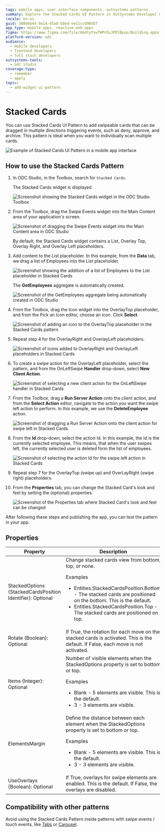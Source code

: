```yaml
---
tags: mobile apps, user interface components, outsystems patterns
summary: Explore the Stacked Cards UI Pattern in OutSystems Developer Cloud (ODC) for creating swipeable, multi-directional event-triggering cards.
locale: en-us
guid: 30866b44-9a14-45a8-bbbd-ee11cc898d5f
app_type: mobile apps, reactive web apps
figma: https://www.figma.com/file/6G4tyYswfWPn5uJPDlBpvp/Building-apps?type=design&node-id=3203%3A17757&t=ZwHw8hXeFhwYsO5V-1
platform-version: odc
audience:
  - mobile developers
  - frontend developers
  - full stack developers
outsystems-tools:
  - odc studio
coverage-type:
  - remember
  - apply
topic:
  - add-widget-ui-pattern
---
```


# Stacked Cards

You can use Stacked Cards UI Pattern to add swipeable cards that can be dragged in multiple directions triggering events, such as deny, approve, and archive. This pattern is ideal when you want to individually scan multiple cards.

   ![Example of Stacked Cards UI Pattern in a mobile app interface](images/stackedcards-1.png "Stacked Cards UI Pattern")

## How to use the Stacked Cards Pattern

1. In ODC Studio, in the Toolbox, search for  `Stacked Cards`.

    The Stacked Cards widget is displayed.

    ![Screenshot showing the Stacked Cards widget in the ODC Studio Toolbox](images/stackedcards-2-ss.png "Stacked Cards Widget in ODC Studio Toolbox")

1. From the Toolbox, drag the Swipe Events widget into the Main Content area of your application's screen.

    ![Screenshot of dragging the Swipe Events widget into the Main Content area in ODC Studio](images/stackedcards-3-ss.png "Adding Swipe Events Widget")

    By default, the Stacked Cards widget contains a List, Overlay Top, Overlay Right, and Overlay Left placeholders.

1. Add content to the List placeholder. In this example, from the **Data** tab, we drag a list of Employees into the List placeholder.

    ![Screenshot showing the addition of a list of Employees to the List placeholder in Stacked Cards](images/stackedcards-4-ss.png "Adding Content to List Placeholder")

    The **GetEmployees** aggregate is automatically created.

    ![Screenshot of the GetEmployees aggregate being automatically created in ODC Studio](images/stackedcards-5-ss.png "Automatic Creation of GetEmployees Aggregate")

1. From the Toolbox, drag the Icon widget into the OverlayTop placeholder, and from the Pick an Icon editor, choose an icon. Click **Select**.

    ![Screenshot of adding an icon to the OverlayTop placeholder in the Stacked Cards pattern](images/stackedcards-6-ss.png "Adding Icon to OverlayTop Placeholder")

1. Repeat step 4 for the OverlayRight and OverlayLeft placeholders.

    ![Screenshot of icons added to OverlayRight and OverlayLeft placeholders in Stacked Cards](images/stackedcards-7-ss.png "Icons for OverlayRight and OverlayLeft Placeholders")

1. To create a swipe action for the OverlayLeft placeholder, select the pattern, and from the OnLeftSwipe **Handler** drop-down, select **New Client Action**.

    ![Screenshot of selecting a new client action for the OnLeftSwipe handler in Stacked Cards](images/stackedcards-8-ss.png "Creating Swipe Action for OverlayLeft")

1. From the Toolbox, drag a **Run Server Action** onto the client action, and from the **Select Action** editor, navigate to the action you want the swipe left action to perform. In this example, we use the **DeleteEmployee** action.

    ![Screenshot of dragging a Run Server Action onto the client action for swipe left in Stacked Cards](images/stackedcards-9-ss.png "Configuring Swipe Left Action")

1. From the **Id** drop-down, select the action Id. In this example, the Id is the currently selected employee. This means, that when the user swipes left, the currently selected user is deleted form the list of employees.

   ![Screenshot of selecting the action Id for the swipe left action in Stacked Cards](images/stackedcards-10-ss.png "Selecting Action ID for Swipe Left")

1. Repeat step 7 for the OverlayTop (swipe up) and OverLayRight (swipe right) placeholders.

1. From the **Properties** tab, you can change the Stacked Card's look and feel by setting the (optional) properties.

   ![Screenshot of the Properties tab where Stacked Card's look and feel can be changed](images/stackedcards-11-ss.png "Stacked Cards Pattern Properties Settings")

After following these steps and publishing the app, you can test the pattern in your app.

## Properties

| Property                                                   | Description                                                                                                                                                                                                                                                                                |
|------------------------------------------------------------|--------------------------------------------------------------------------------------------------------------------------------------------------------------------------------------------------------------------------------------------------------------------------------------------|
| StackedOptions (StackedCardsPosition Identifier): Optional | Change stacked cards view from bottom, top, or none.  <p>Examples <ul><li>Entities.StackedCardsPosition.Bottom - The stacked cards are positioned on the bottom. This is the default. </li><li>Entities.StackedCardsPosition.Top - The stacked cards are positioned on top. </li></ul></p> |
| Rotate (Boolean): Optional                                 | If True, the rotation for each move on the stacked cards is activated. This is the default. If False, each move is not activated.                                                                                                                                                          |
| Items (Integer): Optional                                  | Number of visible elements when the StackedOptions property is set to bottom or top. <p>Examples <ul><li>Blank - 5 elements are visible. This is the default. </li><li>3 - 3 elements are visible. </li></ul></p>                                                                          |
| ElementsMargin                                             | Define the distance between each element when the StackedOptions property is set to bottom or top. <p>Examples <ul><li>Blank - 5 elements are visible. This is the default. </li><li>3 - 3 elements are visible. </li></ul></p>                                                            |
| UseOverlays (Boolean): Optional                            | If True, overlays for swipe elements are enabled. This is the default. If False, the overlays are disabled.                                                                                                                                                                                |
  
## Compatibility with other patterns

Avoid using the Stacked Cards Pattern inside patterns with swipe events / touch events, like [Tabs](../navigation/tabs.md) or [Carousel](carousel.md).

